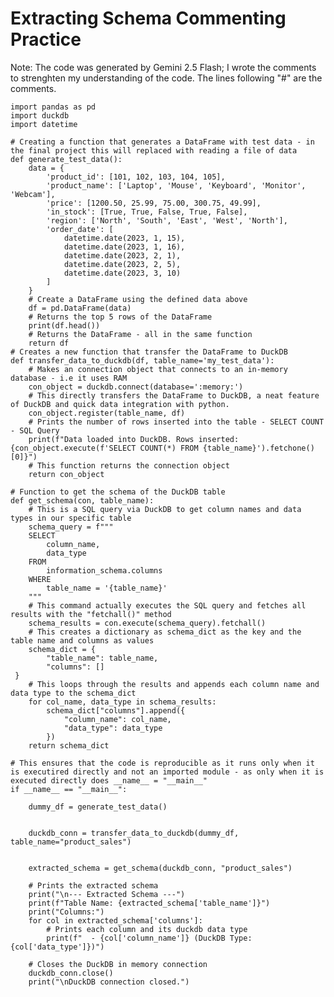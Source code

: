# Extracting Schema Commenting Practice
Note: The code was generated by Gemini 2.5 Flash; I wrote the comments to strenghten my understanding of the code. The lines following "#" are the comments.

    import pandas as pd
    import duckdb
    import datetime

    # Creating a function that generates a DataFrame with test data - in the final project this will replaced with reading a file of data
    def generate_test_data():
        data = {
            'product_id': [101, 102, 103, 104, 105],
            'product_name': ['Laptop', 'Mouse', 'Keyboard', 'Monitor', 'Webcam'],
            'price': [1200.50, 25.99, 75.00, 300.75, 49.99],
            'in_stock': [True, True, False, True, False],
            'region': ['North', 'South', 'East', 'West', 'North'],
            'order_date': [
                datetime.date(2023, 1, 15),
                datetime.date(2023, 1, 16),
                datetime.date(2023, 2, 1),
                datetime.date(2023, 2, 5),
                datetime.date(2023, 3, 10)
            ]
        }
        # Create a DataFrame using the defined data above
        df = pd.DataFrame(data)
        # Returns the top 5 rows of the DataFrame
        print(df.head())
        # Returns the DataFrame - all in the same function
        return df
    # Creates a new function that transfer the DataFrame to DuckDB
    def transfer_data_to_duckdb(df, table_name='my_test_data'):
        # Makes an connection object that connects to an in-memory database - i.e it uses RAM
        con_object = duckdb.connect(database=':memory:')
        # This directly transfers the DataFrame to DuckDB, a neat feature of DuckDB and quick data integration with python.  
        con_object.register(table_name, df)
        # Prints the number of rows inserted into the table - SELECT COUNT - SQL Query
        print(f"Data loaded into DuckDB. Rows inserted: {con_object.execute(f'SELECT COUNT(*) FROM {table_name}').fetchone()[0]}")
        # This function returns the connection object
        return con_object

    # Function to get the schema of the DuckDB table
    def get_schema(con, table_name):
        # This is a SQL query via DuckDB to get column names and data types in our specific table
        schema_query = f"""
        SELECT
            column_name,
            data_type
        FROM    
            information_schema.columns
        WHERE
            table_name = '{table_name}'
        """
        # This command actually executes the SQL query and fetches all results with the "fetchall()" method
        schema_results = con.execute(schema_query).fetchall()
        # This creates a dictionary as schema_dict as the key and the table name and columns as values
        schema_dict = {
            "table_name": table_name,
            "columns": []
     }
        # This loops through the results and appends each column name and data type to the schema_dict
        for col_name, data_type in schema_results:
            schema_dict["columns"].append({
                "column_name": col_name,
                "data_type": data_type
            })
        return schema_dict

    # This ensures that the code is reproducible as it runs only when it is executired directly and not an imported module - as only when it is             executed directly does __name__ = "__main__"
    if __name__ == "__main__":

        dummy_df = generate_test_data()


        duckdb_conn = transfer_data_to_duckdb(dummy_df, table_name="product_sales")


        extracted_schema = get_schema(duckdb_conn, "product_sales")

        # Prints the extracted schema
        print("\n--- Extracted Schema ---")
        print(f"Table Name: {extracted_schema['table_name']}")
        print("Columns:")
        for col in extracted_schema['columns']:
            # Prints each column and its duckdb data type
            print(f"  - {col['column_name']} (DuckDB Type: {col['data_type']})")

        # Closes the DuckDB in memory connection
        duckdb_conn.close()
        print("\nDuckDB connection closed.")

